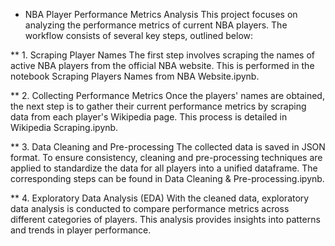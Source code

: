 * NBA Player Performance Metrics Analysis
This project focuses on analyzing the performance metrics of current NBA players. The workflow consists of several key steps, outlined below:

** 1. Scraping Player Names
The first step involves scraping the names of active NBA players from the official NBA website. This is performed in the notebook Scraping Players Names from NBA Website.ipynb.

** 2. Collecting Performance Metrics
Once the players' names are obtained, the next step is to gather their current performance metrics by scraping data from each player's Wikipedia page. This process is detailed in Wikipedia Scraping.ipynb.

** 3. Data Cleaning and Pre-processing
The collected data is saved in JSON format. To ensure consistency, cleaning and pre-processing techniques are applied to standardize the data for all players into a unified dataframe. The corresponding steps can be found in Data Cleaning & Pre-processing.ipynb.

** 4. Exploratory Data Analysis (EDA)
With the cleaned data, exploratory data analysis is conducted to compare performance metrics across different categories of players. This analysis provides insights into patterns and trends in player performance.

